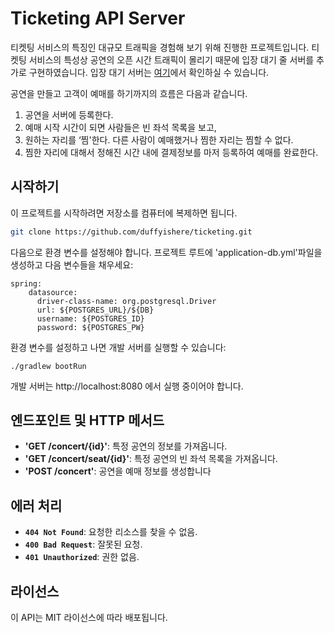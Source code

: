 # Ticketing API Server


티켓팅 서비스의 특징인 대규모 트래픽을 경험해 보기 위해 진행한 프로젝트입니다. 티켓팅 서비스의 특성상 공연의 오픈 시간 트래픽이 몰리기 때문에 입장 대기 줄 서버를 추가로 구현하였습니다. 입장 대기 서버는 [여기](https://github.com/duffyishere/waiting-server)에서 확인하실 수 있습니다.

공연을 만들고 고객이 예매를 하기까지의 흐름은 다음과 같습니다.

1. 공연을 서버에 등록한다.
2. 예매 시작 시간이 되면 사람들은 빈 좌석 목록을 보고,
3. 원하는 자리를 ‘찜'한다. 다른 사람이 예매했거나 찜한 자리는 찜할 수 없다.
4. 찜한 자리에 대해서 정해진 시간 내에 결제정보를 마저 등록하여 예매를 완료한다.

## 시작하기

이 프로젝트를 시작하려면 저장소를 컴퓨터에 복제하면 됩니다.

```bash
git clone https://github.com/duffyishere/ticketing.git
```

다음으로 환경 변수를 설정해야 합니다. 프로젝트 루트에 'application-db.yml'파일을 생성하고 다음 변수들을 채우세요:

``` .env
spring:
	datasource:  
	  driver-class-name: org.postgresql.Driver  
	  url: ${POSTGRES_URL}/${DB}  
	  username: ${POSTGRES_ID}  
	  password: ${POSTGRES_PW}
```


환경 변수를 설정하고 나면 개발 서버를 실행할 수 있습니다:

``` command line
./gradlew bootRun
```

개발 서버는 http://localhost:8080 에서 실행 중이어야 합니다.

## 엔드포인트 및 HTTP 메서드

- **'GET /concert/{id}'**: 특정 공연의 정보를 가져옵니다.
- **'GET /concert/seat/{id}'**: 특정 공연의 빈 좌석 목록을 가져옵니다.
- **'POST /concert'**: 공연을 예매 정보를 생성합니다

## 에러 처리
- **`404 Not Found`**: 요청한 리소스를 찾을 수 없음.
- **`400 Bad Request`**: 잘못된 요청.
- **`401 Unauthorized`**: 권한 없음.

## 라이선스

이 API는 MIT 라이선스에 따라 배포됩니다.
